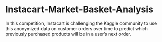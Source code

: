 # Instacart-Market-Basket-Analysis
In this competition, Instacart is challenging the Kaggle community to use this anonymized data on customer orders over time to predict which previously purchased products will be in a user’s next order. 
